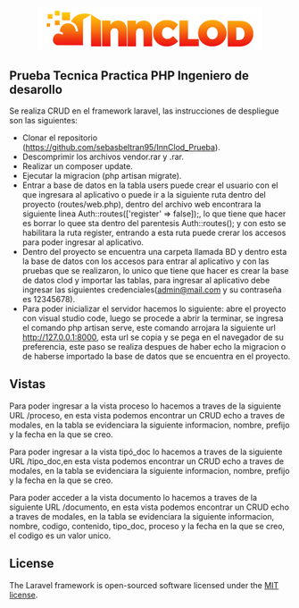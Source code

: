 <p align="center"><a href="https://laravel.com" target="_blank"><img src="public/img/logo.png" width="400" alt="InnClod"></a></p>

## Prueba Tecnica Practica PHP Ingeniero de desarollo

Se realiza CRUD  en el  framework laravel, las instrucciones de despliegue son las siguientes:

- Clonar el repositorio (https://github.com/sebasbeltran95/InnClod_Prueba).
- Descomprimir los archivos vendor.rar y .rar.
- Realizar un composer update.
- Ejecutar la migracion (php artisan migrate).
- Entrar a base de datos en la tabla users puede crear el usuario con el que ingresara al aplicativo o puede ir a la siguiente  ruta dentro del proyecto (routes/web.php), dentro del archivo web encontrara la siguiente linea Auth::routes(['register' => false]);, lo que tiene que hacer es borrar lo quee sta dentro del parentesis Auth::routes(); y con esto se habilitara la ruta register, entrando a esta ruta puede crerar los accesos para poder ingresar al aplicativo.
- Dentro del proyecto se encuentra una carpeta llamada BD y dentro esta la base de datos con los accesos para entrar al aplicativo y con las pruebas que se realizaron, lo unico que tiene que hacer es crear la base de datos clod y importar las tablas, para ingresar al aplicativo debe ingresar las siguientes credenciales(admin@mail.com y su contraseña es 12345678).
- Para poder inicializar el servidor hacemos lo siguiente: abre el proyecto con visual studio code, luego se procede a abrir la terminar, se ingresa el comando php artisan serve, este comando arrojara la siguiente url http://127.0.0.1:8000, esta url se copia y se pega en el navegador de su preferencia, este paso se realiza despues de haber echo la migracion o de haberse importado la base de datos que se encuentra en el proyecto.

## Vistas

Para poder ingresar a la vista proceso lo hacemos a traves de la siguiente URL /proceso, en esta vista podemos encontrar un CRUD echo a traves de modales, en la tabla se evidenciara la siguiente informacion, nombre, prefijo y la fecha en la que se creo. 

Para poder ingresar a la vista tipó_doc lo hacemos a traves de la siguiente URL /tipo_doc,en esta vista podemos encontrar un CRUD echo a traves de modales, en la tabla se evidenciara la siguiente informacion, nombre, prefijo y la fecha en la que se creo.

Para poder acceder a la vista documento lo hacemos a traves de la siguiente URL /documento, en esta vista podemos encontrar un CRUD echo a traves de modales, en la tabla se evidenciara la siguiente informacion, nombre, codigo, contenido, tipo_doc, proceso y la fecha en la que se creo, el codigo es un valor unico.

## License

The Laravel framework is open-sourced software licensed under the [MIT license](https://opensource.org/licenses/MIT).
